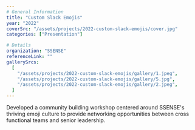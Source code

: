 ```yaml
---
# General Information
title: "Custom Slack Emojis"
year: "2022"
coverSrc: "/assets/projects/2022-custom-slack-emojis/cover.jpg"
categories: ["Presentation"]

# Details
organization: "SSENSE"
referenceLink: ""
gallerySrcs:
  [
    "/assets/projects/2022-custom-slack-emojis/gallery/1.jpeg",
    "/assets/projects/2022-custom-slack-emojis/gallery/5.jpg",
    "/assets/projects/2022-custom-slack-emojis/gallery/2.jpeg",
  ]
---
```


Developed a community building workshop centered around SSENSE's thriving emoji culture to provide networking opportunities between cross functional teams and senior leadership.
